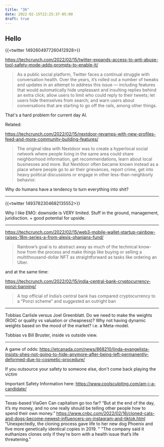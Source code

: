 ```yaml
---
title: "36"
date: 2022-02-15T22:25:37-05:00
draft: true
---
```


## Hello

{{<twitter 1492604977260412928>}}

https://techcrunch.com/2022/02/15/twitter-expands-access-to-anti-abuse-tool-safety-mode-adds-prompts-to-enable-it/
<blockquote>

As a public social platform, Twitter faces a continual struggle with conversation health. Over the years, it’s rolled out a number of tweaks and updates in an attempt to address this issue — including features that would automatically hide unpleasant and insulting replies behind an extra click; allow users to limit who could reply to their tweets; let users hide themselves from search; and warn users about conversations that are starting to go off the rails, among other things.

</blockquote>

That's a hard problem for current day AI.

Related:

https://techcrunch.com/2022/02/15/nextdoor-revamps-with-new-profiles-feed-and-more-community-building-features/
<blockquote>

The original idea with Nextdoor was to create a hyperlocal social network where people living in the same area could share neighborhood information, get recommendations, learn about local businesses and more. But Nextdoor often became known instead as a place where people go to air their grievances, report crime, get into heavy political discussions or engage in other less-than-neighborly behavior. 

</blockquote>

Why do humans have a tendency to turn everything into shit?

----

{{<twitter 1493782304682135552>}}

Why I like EMO: downside is VERY limited. Stuff in the ground, management, juridisction. + good potential for upside.

----




https://techcrunch.com/2022/02/15/web3-mobile-wallet-startup-rainbow-raises-18m-series-a-from-alexis-ohanians-fund/

<blockquote>

Rainbow’s goal is to abstract away as much of the technical know-how from the process and make things like buying or selling a multithousand-dollar NFT as straightforward as tasks like ordering an Uber.

</blockquote>

and at the same time:

https://techcrunch.com/2022/02/15/india-central-bank-cryptocurrency-ponzi-banning/
<blockquote>
A top official of India’s central bank has compared cryptocurrency to a “Ponzi scheme” and suggested an outright ban
</blockquote>

----

Tobbias Carlisle versus Joel Greenblatt. Do we need to make the weights (ROIC or quality vs valuation or cheapness)? Why not having dynamic weights based on the mood of the market? i.e. a Meta-model.

Tobbias vs Bill Bruster, inside vs outside view.

----

A game of odds: https://etcanada.com/news/868210/linda-evangelista-insists-shes-not-going-to-hide-anymore-after-being-left-permanently-deformed-due-to-cosmetic-procedure/

If you outsource your safety to someone else, don't come back playing the victim

Important Safety Information here: https://www.coolsculpting.com/am-i-a-candidate/

----
Texas-based ViaGen 
Can capitalism go too far?
“But at the end of the day, it’s my money, and no one really should be telling other people how to spend their own money.”
https://www.cnbc.com/2022/02/16/cloned-cats-and-dogs-become-newest-influencers-on-instagram-and-tiktok.html
"Unexpectedly, the cloning process gave life to her new dog Phoenix and five more genetically identical copies in 2019. "
"The company said it euthanizes clones only if they’re born with a health issue that’s life threatening."